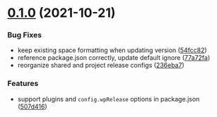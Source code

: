 # [0.1.0](https://github.com/kurtrank/wp-release/compare/v0.0.2...v0.1.0) (2021-10-21)


### Bug Fixes

* keep existing space formatting when updating version ([54fcc82](https://github.com/kurtrank/wp-release/commit/54fcc82be2b1097302ca4693f976a389346230f5))
* reference package.json correctly, update default ignore ([77a72fa](https://github.com/kurtrank/wp-release/commit/77a72fa7fe05cbbc5548ff0097af8ccc2a61cdcf))
* reorganize shared and project release configs ([236eba7](https://github.com/kurtrank/wp-release/commit/236eba7b731f473c152031aab00738f75b4366fa))


### Features

* support plugins and `config.wpRelease` options in package.json ([507d416](https://github.com/kurtrank/wp-release/commit/507d4164f2d143243cdbe2561fb3a27be4680ad5))
